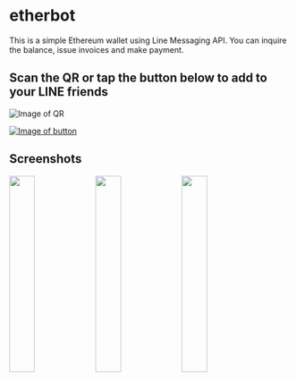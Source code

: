 # etherbot
 This is a simple Ethereum wallet using Line Messaging API. You can inquire the balance, issue invoices and make payment.

##  Scan the QR or tap the button below to add to your LINE friends
![Image of QR](https://snst-lab.github.io/etherbot/public/img/qr.png)
 
[![Image of button](https://scdn.line-apps.com/n/line_add_friends/btn/ja.png)](https://line.me/R/ti/p/%40qdt4322c)

##  Screenshots
<img align="left" width="30%" src="https://snst-lab.github.io/etherbot/public/img/screenshot1.JPG">
<img align="left" width="30%" src="https://snst-lab.github.io/etherbot/public/img/screenshot2.JPG">
<img align="left" width="30%" src="https://snst-lab.github.io/etherbot/public/img/screenshot3.JPG">